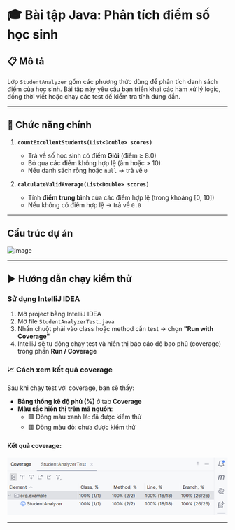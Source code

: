 # 🎓 Bài tập Java: Phân tích điểm số học sinh

## 📋 Mô tả

Lớp `StudentAnalyzer` gồm các phương thức dùng để phân tích danh sách điểm của học sinh. Bài tập này yêu cầu bạn triển khai các hàm xử lý logic, đồng thời viết hoặc chạy các test để kiểm tra tính đúng đắn.

---

## 🧮 Chức năng chính

1. **`countExcellentStudents(List<Double> scores)`**
   - Trả về số học sinh có điểm **Giỏi** (điểm ≥ 8.0)
   - Bỏ qua các điểm không hợp lệ (âm hoặc > 10)
   - Nếu danh sách rỗng hoặc `null` → trả về `0`

2. **`calculateValidAverage(List<Double> scores)`**
   - Tính **điểm trung bình** của các điểm hợp lệ (trong khoảng [0, 10])
   - Nếu không có điểm hợp lệ → trả về `0.0`

---
## Cấu trúc dự án

![image](https://github.com/user-attachments/assets/717c611e-26d8-4865-b153-242b3d0f7a65)

---

## ▶️ Hướng dẫn chạy kiểm thử

### Sử dụng IntelliJ IDEA

1. Mở project bằng IntelliJ IDEA
2. Mở file `StudentAnalyzerTest.java`
3. Nhấn chuột phải vào class hoặc method cần test → chọn **"Run with Coverage"**
4. IntelliJ sẽ tự động chạy test và hiển thị báo cáo độ bao phủ (coverage) trong phần **Run / Coverage**

### 📈 Cách xem kết quả coverage

Sau khi chạy test với coverage, bạn sẽ thấy:

- **Bảng thống kê độ phủ (%)** ở tab **Coverage**
- **Màu sắc hiển thị trên mã nguồn**:
   - 🟩 Dòng màu xanh lá: đã được kiểm thử
   - 🟥 Dòng màu đỏ: chưa được kiểm thử

#### Kết quả coverage:

![img.png](img.png)

---

